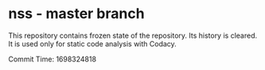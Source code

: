 # nss - master branch

This repository contains frozen state of the repository.
Its history is cleared. It is used only for static code
analysis with Codacy.

Commit Time: 1698324818